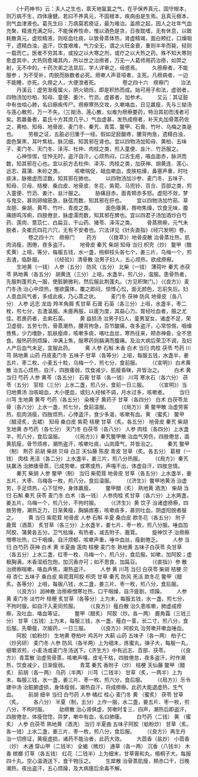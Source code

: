 <!-- { "loadSidebar": true } -->
　　《十药神书》云：夫人之生也，禀天地氤氲之气，在乎保养真元，固守根本，则万病不生，四体康健。若曰不养真元，不固根本，疾病由是生焉。且真元根本，则气血津液也。葛先生曰：万病莫若痨证，最为难治。盖痨之起，因人之壮年气血充聚，精液充满之际，不能保养性命，惟以酒色是贪，日夜耽嗜，无有休息，以致耗散真元，虚败精液，则呕血吐痰，以致骨蒸体热，肾虚精竭，面白颊红，口燥咽干，遗精白浊，盗汗，饮食艰难，气力全无，谓之火旺金衰，重则半年而毙，轻则一载而亡。医者不穷其本，或投之以大寒之剂，或疗之以大热之药。殊不知大寒则愈虚其中，大热则愈竭其内，所以世之治痨者，万无一人葛师用药治痨，如羿之射，无不中的。十药次弟之法具后，学人详审之，毋惑焉。
　　久痨瘵者，不能服参 ，为不受补，肉脱而脉数者必死。痨嗽人声音哑者，主死。凡痨病者，一边不能睡，亦死。久痨之人，大便泄者死。
　　
　　卷之四十六　痨瘵门
　　治法
　　丹溪云：虚劳渐瘦属火，阴火销烁，即是积热而成。始可用子和法，虚弱者，四物汤加炒柏、知母、童便、姜汁、竹沥。虚甚者，加参术。
　　又云：其证脏中有虫啮心肺，名曰瘵疾传尸。痨瘵寒热交攻，久嗽咯血，日见羸瘦，先与三拗汤与莲心散煎，万一不失。（三拗汤、莲心散，似难为痨瘵要药，特治其初而浅者可矣。若羸备者，葛氏十方其庶几乎。）气血虚甚，发热成痨者，补天丸加骨蒸药佐之，黄柏、知母、地骨皮、麦门冬、秦艽、青蒿、鳖甲、石膏、竹叶、乌梅之类是也。
　　劳极之证，五脏必归重于一经。假如足胫酸疼，腰背拘急，遗精白浊，面色黧黑，耳叶焦枯，脉沉细，知其邪在肾也。宜以四物汤加知母、黄柏、五味子、麦门冬、天门冬、泽泻、杜仲、肉桂之类，煎入童便、韭汁、竹沥服之。
　　心神惊惕，怔忡无时，盗汗自汗，心烦热闷，口舌生疮，咯血面赤，脉洪而数，知其邪在心也。宜以前方去杜仲、泽泻、肉桂之类，加茯神、胡黄连、莲心、远志、菖蒲、朱砂之类。
　　咳嗽喘促，衄血嗽血，皮肤枯燥，鼻塞声重，时吐痰沫，脉微虚而涩数，知其邪在肺也。
　　以四物汤加沙参、麦门冬、五味子、知母、贝母、桔梗、桑白皮、地骨皮、冬花、紫菀、马兜铃、百合、百部之类，煎入童便、竹沥、姜汁、韭汁服之。
　　胁痛目赤，面青颊赤多怒。虚阳不敛，梦与鬼交，甚则卵缩筋急，脉弦而数，知其邪在肝也。
　　宜以四物汤加竹茹、草龙胆、柴胡、黄芩、竹叶、青皮之类。
　　面色痿黄，唇吻焦燥，饮食无味，腹痛肠鸣泻痢，四肢倦怠，脉虚濡而数，知其邪在脾也。宜以四君子汤加酒炒白芍药、莲肉、薏苡仁、白扁豆、干山药、猪苓、泽泻之类。
　　骨蒸痨瘵，元气未脱者，灸崔氏四花六穴，无有不安者也。穴法详见《针灸直指》《经穴发明》卷。
　　
　　卷之四十六　痨瘵门
　　药方
　　（《拨萃》）地骨皮散 治骨蒸壮热，肌肉消瘦，困倦，夜多盗汗。
　　地骨皮 秦艽 柴胡 知母 当归 枳壳（炒） 鳖甲（酷炙黄）上咀，等分，每服五钱，水一盏，桃柳枝头各七个，姜三片，乌梅一个，煎去渣，临卧服。
　　（《经验》）清骨散 治男子妇人，五心烦热，欲成痨瘵。
　　生地黄（一钱） 人参（五分） 防风（五分） 北柴（一钱） 薄荷叶 秦艽 赤茯苓 熟地黄（各五分） 胡黄连（三分）上咀，水盏半，煎八分，温服。患骨热者，先服荆蓬煎丸一服，使脏腑微利，然后服此荆蓬丸。（方见积聚门。）（《良方》）麦门冬汤 治心中烦热，惟欲露体，覆之即闷，惊悸心忪，面无颜色，忘前失后。妇人患血风气者，多成此疾，乃心蒸之状。
　　麦门冬 茯神 防风 地骨皮（各八分） 人参 远志 龙齿 羚羊角屑 炙甘草 石膏 石英（各三分）上咀，水盏半，枣二枚，煎七分，去渣温服。未瘥再服，以瘥为度，其益心力。胃经吐血者，服之尤佳。若畏药者，去紫石英。
　　黄 益损汤 治男子妇人，童男室女，诸虚不足，荣卫虚弱，五劳七伤，骨蒸潮热，腰背拘急，百节酸痛，夜多盗汗，心常惊惕，咽燥唇焦，少力嗜卧，肌肤瘦瘁，咳嗽多痰，咯吐血丝，寒热往来，颊赤神昏，全不思食。服热药则烦躁，冲满上焦，服寒药则膈满而腹痛。及治大病后荣卫不调，及妇人产后血气未足，宜服此药。
　　黄 人参 石斛 木香 白术 当归 肉桂 茯苓 芍药 川芎 熟地黄 山药 丹皮麦门冬 五味子 甘草（各等分）上咀，每服五钱，水盏半，姜五片、枣二枚、小麦五十粒，乌梅一个，煎七分，食前服。
　　（《宣明》）白术黄 散 治五心烦热，自汗，四肢痿弱，饮食减少，肌瘦昏昧，并皆治之。
　　白术 黄 当归 芍药 人参 黄芩（各五分） 石膏 甘草（各一钱） 川芎 寒水石（各六分） 茯苓（五分） 官桂（三分）上水二盏，煎八分，食前一日三服。
　　（《宣明》）当归地黄汤 治咳衄血，大小便血，或妇人经候不调，月水过多，咳嗽者。
　　当归 川芎 生地黄 黄芩 芍药（各五分） 染槐子 黄药子 甘草（各四分） 白术 白茯苓龙骨（各六分）上水一盏，煎七分，食前温服。
　　（《局方》）黄 鳖甲散 治虚劳客热，肌肉消瘦，四肢烦热，心悸盗汗，食少多渴，咳嗽有血。黄 （蜜炙） 鳖甲（醋浸炙，去裙） 知母 桑白皮 紫菀 桔梗 甘草（炙。各五分） 地骨皮 秦艽 柴胡 生地黄 赤芍药（各七分） 天门冬 白茯苓（各八分） 人参 肉桂（各四分）上水盏半，煎八分，食后温服。
　　（《局方》）》秦艽鳖甲散 治血气劳伤，四肢倦怠，面黄肌瘦，骨节烦疼，潮热盗汗，咳嗽吐痰，山岚瘴气，并皆治之。
　　秦艽 鳖甲（制） 荆芥 前胡 柴胡 贝母 白芷 天仙藤 陈皮 青皮 甘草（炙。各五分） 葛根（一钱） 肉桂 羌活（各二分）上水盏半，姜三片，煎八分热服。
　　（《局方》）秦艽扶羸汤 治肺痿骨蒸，已成劳嗽，或寒或热，声嘎不出，体虚自汗，四肢怠情。
　　秦艽 柴胡 人参 鳖甲（制） 当归 柴菀茸 地骨皮 甘草（各五分）上水盏半，姜五片，大枣、乌梅各一枚，煎八分，食后温服。
　　（《济生》）鳖甲地黄汤 治虚劳，手足烦热，心下怔忡，身体羸瘦。
　　鳖甲醋（炙） 熟地黄 酒洗） 柴胡 当归 石斛 秦艽 茯苓 麦门冬 白术（各一钱） 人参肉桂 炙甘草（各六分）上水两盏，姜五片，乌梅一个，煎八分，不拘时服。
　　（《济生》）黄 饮子 治诸虚痨瘵，四肢劳倦，潮热乏力，日渐黄瘦，胸膈痞塞，咳嗽痰多，甚则吐血，阴虚阳脱者服之。
　　黄 当归 紫菀茸 地骨皮 人参 石斛 半夏 桑白皮 款冬花（各五分） 附子 鹿茸（酒蒸） 炙甘草（各三分）上水盏半，姜七片、枣一枚，煎八分服。唾血加阿胶、蒲黄各五分。卫气枯燥，有热者，减去附子、鹿茸。
　　旋神饮子 治痨瘵憎寒壮热，口干咽燥，自汗烦郁，咳嗽声重，唾中血丝，瘦剧倦乏。
　　人参 当归 白芍药 茯神 白术 黄 半夏曲 莲肉 桔梗 麦门冬 熟地黄 五味子白茯苓 灸甘草（各五分）上水二盏，红枣一枚、乌梅一个，煎八分，食后服。如嗽，加阿胶；虚极胸满，木香湿纸包炮，加沉香亦可；如不思食，加扁豆。
　　（《直指》）参 散 治痨瘵喘嗽，咯血声焦，潮热盗汗。
　　人参 黄 川芎 当归 白茯苓 柴胡 桔梗 贝母 杏仁 五味子 桑白皮 紫菀茸阿胶 枳壳 甘草 秦艽 防风 羌活 款冬花 鳖甲（醋炙。各等分）上咀，每服八钱，水二盏，姜三片、枣一枚，煎八分，食后服。
　　（《良方》）润神散 治痨瘵憎寒壮热，口干咽燥，自汗疲剧，烦躁。
　　人参 黄 麦门冬 淡竹叶 桔梗 炙甘草（各等分）上为末，每服五钱，水一盏，煎七分，不拘时服。如自汗入麦同煎服。
　　（《良方》）薤白散 治久患咳嗽，肺虚成痨瘵，及吐血、咯血等证。
　　鳖甲（醋炙） 阿胶（炒。各一两） 鹿角霜（三钱三分） 甘草（五钱）上为末，每服三钱，水一盏，薤白一茎，长二寸，煎八分，食后服。先嚼薤，次服药，一日三服。
　　（《良方》）阿胶丸 治劳嗽并嗽血唾血。
　　阿胶（蛤粉炒） 生地黄 卷柏叶 鸡苏叶 大蓟 山药 五味子（各一两） 柏子仁（炒另研） 麦门冬 人参 防风（各半两）上为细末，炼蜜丸，弹子大，每服一丸，细嚼浓煎，小麦汤或麦门冬汤送下。《济生方》中有远志、百部、茯苓。
　　（《良方》）青蒿散 治虚劳骨蒸，咳嗽声嘎，皮毛干枯，四肢倦怠，夜多盗汗，时作潮热，饮食减少，日渐瘦弱。
　　青蒿 秦艽 香附子（炒） 桔梗 天仙藤 鳖甲（醋炙） 前胡（各一两） 乌药（半两） 川芎（二钱半） 甘草（炙，一两半）上为末，每服三钱，水一盏，姜三片、枣一枚，煎六分，食后服。
　　（《局方》）乐令建中汤 治脏腑虚损，身体瘦弱，潮热自汗，将成痨瘵。此药大能退虚热，生气血。
　　前胡 细辛 当归 白芍药 人参 橘红 桂心 麦门冬 黄 （蜜炙） 茯苓 甘草（炙。
　　各八分） 半夏（制，五分）上作一服，水二盏，姜五片、枣一枚，煎八分，不枸时服。
　　劫痨散 治心肾俱虚，劳嗽时复三、四声，潮热后即盗汗，四肢倦怠，体瘦惚惚，异梦，嗽中有血，名曰肺痿。
　　白芍药（二钱） 黄 （蜜炙） 人参 白茯苓 熟地黄（酒洗） 当归 半夏曲 五味子阿胶（蛤粉炒） 甘草（炙。各一钱）上水二盏，姜三片、枣一枚，煎八分，食后服。
　　（《良方》）再生丹 治一切痨证，黄瘦虚损，诸药不能治者，此药大效。
　　大茴香（盐炒） 小茴香（炒） 木通 穿山甲（二钱半） 全蝎（微炒） 通草（各一两） 沉香（八钱半） 木香 槟榔 灯草（各五钱） 红花（二钱半）上为细末，甘草膏和丸，梧桐子大。每服四十丸，空心温酒送下，食干物压之。
　　生犀散 治骨蒸肌瘦，颊赤口干，日晚潮热，夜出盗汗，五心烦躁，及大病瘥后余毒不解。
